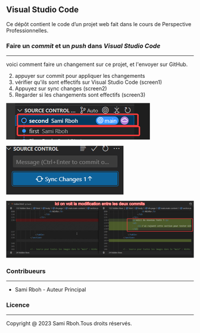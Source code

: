 ## Visual Studio Code 

 Ce dépôt contient le code d’un projet web fait dans le cours de Perspective Professionnelles.
 
 
 ### Faire un *commit* et un *push* dans *Visual Studio Code*   
 ---

voici comment faire un changement sur ce projet, et l'envoyer sur GitHub.

2.  appuyer sur commit pour appliquer les changements
3.  vérifier qu'ils sont effectifs sur Visual Studio Code (screen1)
1.  Appuyez sur sync changes (screen2)
4.  Regarder si les changements sont effectifs (screen3)


![ScreenShot](/screenshots.docs/screen1.png)


![ScreenShot](/screenshots.docs/screen2.png)


![ScreenShot](/screenshots.docs/screen3.png)

### Contribueurs
---

- Sami Rboh - Auteur Principal

### Licence
---

Copyright @ 2023 Sami Rboh.Tous droits réservés.